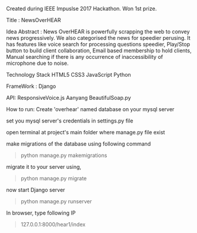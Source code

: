 Created during IEEE Impuslse 2017 Hackathon. Won 1st prize.

Title : NewsOverHEAR

Idea Abstract : News OverHEAR is powerfully scrapping the web to convey news progressively. We also categorised the news for speedier perusing. It has features like voice search for processing questions speedier, Play/Stop button to build client collaboration, Email based membership to hold clients, Manual searching if there is any occurrence of inaccessibility of microphone due to noise.

Technology Stack
HTML5
CSS3
JavaScript
Python

FrameWork : Django

API: ResponsiveVoice.js Aanyang BeautifulSoap.py

How to run:
Create 'overhear' named database on your mysql server

set you mysql server's credentials in settings.py file

open terminal at project's main folder where manage.py file exist

make migrations of the database using following command
>python manage.py makemigrations 

migrate it to your server using,
>python manage.py migrate

now start Django server
>python manage.py runserver

In browser, type following IP 
>127.0.0.1:8000/hear1/index

